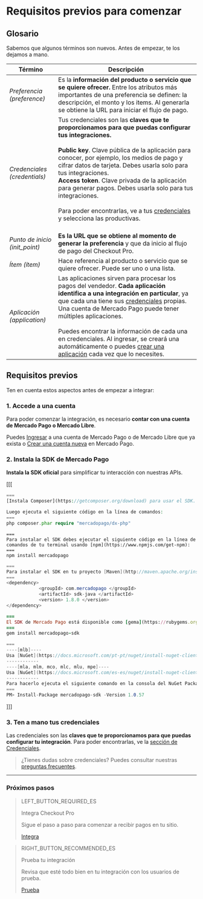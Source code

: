 # Requisitos previos para comenzar


## Glosario

Sabemos que algunos términos son nuevos. Antes de empezar, te los dejamos a mano.

| Término | Descripción |
| --- | --- |
| _Preferencia (preference)_ | Es la **información del producto o servicio que se quiere ofrecer.** Entre los atributos más importantes de una preferencia se definen: la descripción, el monto y los items. Al generarla se obtiene la URL para iniciar el flujo de pago. |
| _Credenciales (credentials)_ | Tus credenciales son las **claves que te proporcionamos para que puedas configurar tus integraciones.**<br/><br/>**Public key**. Clave pública de la aplicación para conocer, por ejemplo, los medios de pago y cifrar datos de tarjeta. Debes usarla solo para tus integraciones.<br/>**Access token**. Clave privada de la aplicación para generar pagos. Debes usarla solo para tus integraciones.<br/><br/>Para poder encontrarlas, ve a tus [ credenciales ]([FAKER][CREDENTIALS][URL]) y selecciona las productivas.<br/><br/> |
| _Punto de inicio (init_point)_ | **Es la URL que se obtiene al momento de generar la preferencia** y que da inicio al flujo de pago del Checkout Pro. |
| _Ítem (ítem)_ | Hace referencia al producto o servicio que se quiere ofrecer. Puede ser uno o una lista. |
| _Aplicación (application)_ | Las aplicaciones sirven para procesar los pagos del vendedor. **Cada aplicación identifica a una integración en particular**, ya que cada una tiene sus [credenciales]([FAKER][CREDENTIALS][URL]) propias. Una cuenta de Mercado Pago puede tener múltiples aplicaciones.<br/><br/>Puedes encontrar la información de cada una en credenciales. Al ingresar, se creará una automáticamente o puedes [crear una aplicación](https://applications.mercadopago.com) cada vez que lo necesites. |

## Requisitos previos

Ten en cuenta estos aspectos antes de empezar a integrar: 

### 1. Accede a una cuenta
Para poder comenzar la integración, es necesario **contar con una cuenta de Mercado Pago o Mercado Libre**.

Puedes [Ingresar](https://www.mercadolibre.com/jms/[FAKER][GLOBALIZE][SITE_ID]/lgz/login?platform_id=mp&go=https://www.mercadopago[FAKER][URL][DOMAIN]/developers/es/guides/online-payments/checkout-pro/previous-requirements) a una cuenta de Mercado Pago o de Mercado Libre que ya exista o [Crear una cuenta nueva](https://www.mercadopago[FAKER][URL][DOMAIN]) en Mercado Pago.

### 2. Instala la SDK de Mercado Pago
**Instala la SDK oficial** para simplificar tu interacción con nuestras APIs.

[[[
```php
===
[Instala Composer](https://getcomposer.org/download) para usar el SDK.

Luego ejecuta el siguiente código en la línea de comandos:
===
php composer.phar require "mercadopago/dx-php"
```
```node
===
Para instalar el SDK debes ejecutar el siguiente código en la línea de comandos de tu terminal usando [npm](https://www.npmjs.com/get-npm):
===
npm install mercadopago
```
```java
===
Para instalar el SDK en tu proyecto [Maven](http://maven.apache.org/install.html) agrega la siguiente dependencia en tu archivo pom.xml y luego ejecuta 'maven install'.
===
<dependency>
            <groupId> com.mercadopago </groupId>
            <artifactId> sdk-java </artifactId>
            <version> 1.8.0 </version>
</dependency>
```
```ruby
===
El SDK de Mercado Pago está disponible como [gema](https://rubygems.org/gems/mercadopago-sdk), para instalarla debes ejecutar el siguiente código en la línea de comandos:
===
gem install mercadopago-sdk
```
```csharp
===
----[mlb]----
Usa [NuGet](https://docs.microsoft.com/pt-pt/nuget/install-nuget-client-tools) para instalar el SDK .NET de Mercado Pago.
------------
----[mla, mlm, mco, mlc, mlu, mpe]----
Usa [NuGet](https://docs.microsoft.com/es-es/nuget/install-nuget-client-tools) para instalar el SDK .NET de Mercado Pago.
------------
Para hacerlo ejecuta el siguiente comando en la consola del NuGet Package Manager:
===
PM> Install-Package mercadopago-sdk -Version 1.0.57
```
]]]

### 3. Ten a mano tus credenciales

Las credenciales son las **claves que te proporcionamos para que puedas configurar tu integración**. 
Para poder encontrarlas, ve la [sección de Credenciales]([FAKER][CREDENTIALS][URL]).

> ¿Tienes dudas sobre credenciales? Puedes consultar nuestras [preguntas frecuentes](https://www.mercadopago[FAKER][URL][DOMAIN]/developers/es/guides/resources/faqs/credentials).

---

### Próximos pasos

> LEFT_BUTTON_REQUIRED_ES
>
> Integra Checkout Pro
>
> Sigue el paso a paso para comenzar a recibir pagos en tu sitio.
>
> [Integra](https://www.mercadopago[FAKER][URL][DOMAIN]/developers/es/guides/online-payments/checkout-pro/integration)

> RIGHT_BUTTON_RECOMMENDED_ES
>
> Prueba tu integración
>
> Revisa que esté todo bien en tu integración con los usuarios de prueba.
>
> [Prueba](https://www.mercadopago[FAKER][URL][DOMAIN]/developers/es/guides/online-payments/checkout-pro/test-integration)
